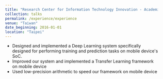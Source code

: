 ```yaml
---
title: "Research Center for Information Technology Innovation - Academica Sinica"
collection: talks
permalink: /experience/experience
venue: "Taiwan"
date_beginning: 2016-01-01
location: "Taipei"
---
```


* Designed and implemented a Deep Learning system specifically designed for performing training and prediction tasks on mobile device's SoC.
* Improved our system and implemented a Transfer Learning framework on mobile device
* Used low-precision arithmetic to speed our framework on mobile device 
